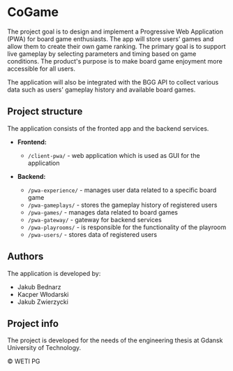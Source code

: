 # CoGame

The project goal is to design and implement a Progressive Web Application (PWA) for board game enthusiasts. 
The app will store users’ games and allow them to create their own game ranking. 
The primary goal is to support live gameplay by selecting parameters and timing based on game conditions. 
The product's purpose is to make board game enjoyment more accessible for all users. <p>
The application will also be integrated with the BGG API to collect various data such as users' 
gameplay history and available board games. <p>

## Project structure

The application consists of the fronted app and the backend services. <p>

- <b>Frontend:</b>
  - `/client-pwa/` - web application which is used as GUI for the application


- <b>Backend:</b>
  - `/pwa-experience/` - manages user data related to a specific board game
  - `/pwa-gameplays/` - stores the gameplay history of registered users
  - `/pwa-games/` - manages data related to board games
  - `/pwa-gateway/` - gateway for backend services
  - `/pwa-playrooms/` - is responsible for the functionality of the playroom
  - `/pwa-users/` - stores data of registered users

## Authors

The application is developed by:
- Jakub Bednarz
- Kacper Włodarski
- Jakub Zwierzycki

## Project info

The project is developed for the needs of the engineering thesis at Gdansk University of Technology. <p>
© WETI PG
